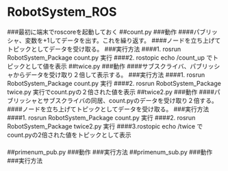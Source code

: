 # RobotSystem_ROS
###最初に端末でroscoreを起動しておく
##count.py
###動作
####パブリッシャ、変数を+1してデータを出す。これを繰り返す。
####ノードを立ち上げてトピックとしてデータを受け取る。
###実行方法
####1. rosrun RobotSystem_Package count.py 実行
####2. rostopic echo /count_up でトピックとして値を表示
##twice.py
###動作
####サブスクライバ、パブリッシャからデータを受け取り２倍して表示する。
###実行方法
####1. rosrun RobotSystem_Package count.py 実行
####2. rosrun RobotSystem_Package twice.py 実行でcount.pyの２倍された値を表示
##twice2.py
###動作
####パブリッシャとサブスクライバの同居、count.pyのデータを受け取り２倍する。
####ノードを立ち上げてトピックとしてデータを受け取る。
###実行方法
####1. rosrun RobotSystem_Package count.py 実行
####2. rosrun RobotSystem_Package twice2.py 実行
####3.rostopic echo /twice でcount.pyの2倍された値をトピックとして表示
####
##primenum_pub.py
###動作
###実行方法
##primenum_sub.py
###動作
###実行方法

